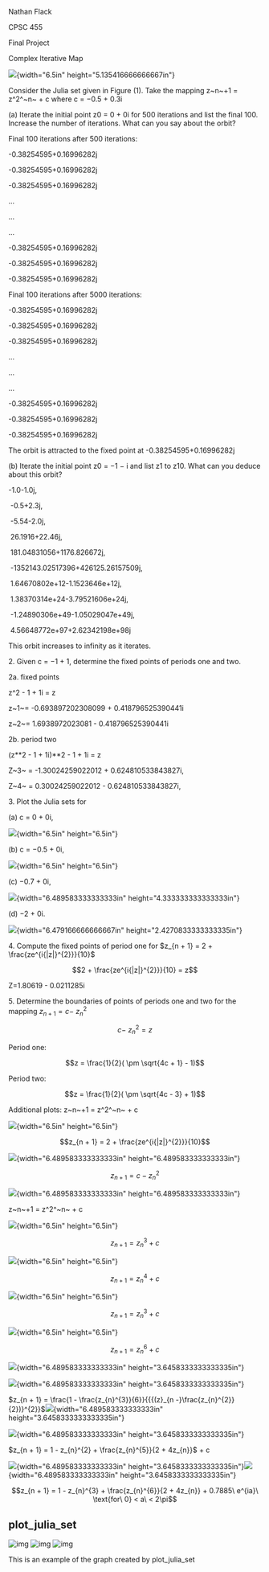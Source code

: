 Nathan Flack

CPSC 455

Final Project

Complex Iterative Map

![](./media/image1.png){width="6.5in" height="5.135416666666667in"}

Consider the Julia set given in Figure (1). Take the mapping z~n~+1 =
z^2^~n~ + c where c = −0.5 + 0.3i

\(a\) Iterate the initial point z0 = 0 + 0i for 500 iterations and list
the final 100. Increase the number of iterations. What can you say about
the orbit?

Final 100 iterations after 500 iterations:

-0.38254595+0.16996282j

-0.38254595+0.16996282j

-0.38254595+0.16996282j

...

...

...

-0.38254595+0.16996282j

-0.38254595+0.16996282j

-0.38254595+0.16996282j

Final 100 iterations after 5000 iterations:

-0.38254595+0.16996282j

-0.38254595+0.16996282j

-0.38254595+0.16996282j

...

...

...

-0.38254595+0.16996282j

-0.38254595+0.16996282j

-0.38254595+0.16996282j

The orbit is attracted to the fixed point at -0.38254595+0.16996282j

\(b\) Iterate the initial point z0 = −1 − i and list z1 to z10. What can
you deduce about this orbit?

-1.0-1.0j,

 -0.5+2.3j,

 -5.54-2.0j,

 26.1916+22.46j,

 181.04831056+1176.826672j,

 -1352143.02517396+426125.26157509j,

 1.64670802e+12-1.1523646e+12j,

 1.38370314e+24-3.79521606e+24j,

 -1.24890306e+49-1.05029047e+49j,

 4.56648772e+97+2.62342198e+98j

This orbit increases to infinity as it iterates.

2\. Given c = −1 + 1, determine the fixed points of periods one and two.

2a. fixed points

z\^2 - 1 + 1i = z

z~1~= -0.693897202308099 + 0.418796525390441i

z~2~= 1.6938972023081 - 0.418796525390441i

2b. period two

(z\*\*2 - 1 + 1i)\*\*2 - 1 + 1i = z

Z~3~ = -1.30024259022012 + 0.624810533843827i,

Z~4~ = 0.30024259022012 - 0.624810533843827i,

3\. Plot the Julia sets for

\(a\) c = 0 + 0i,

![](./media/image2.png){width="6.5in" height="6.5in"}

\(b\) c = −0.5 + 0i,

![](./media/image3.png){width="6.5in" height="6.5in"}

\(c\) −0.7 + 0i,

![](./media/image4.png){width="6.489583333333333in"
height="4.333333333333333in"}

\(d\) −2 + 0i.

![](./media/image5.png){width="6.479166666666667in"
height="2.4270833333333335in"}

4\. Compute the fixed points of period one for
$z_{n + 1} = 2 + \frac{ze^{i{|z|}^{2}}}{10}$

$$2 + \frac{ze^{i{|z|}^{2}}}{10} = z$$

Z=1.80619 - 0.0211285i

5\. Determine the boundaries of points of periods one and two for the
mapping $z_{n + 1} = c - \ z_{n}^{2}$

$$c - \ z_{n}^{2} = z$$

Period one:

$$z = \frac{1}{2}( \pm \sqrt{4c + 1} - 1)$$

Period two:

$$z = \frac{1}{2}( \pm \sqrt{4c - 3} + 1)$$

Additional plots: z~n~+1 = z^2^~n~ + c

![](./media/image6.png){width="6.5in" height="6.5in"}

$$z_{n + 1} = 2 + \frac{ze^{i{|z|}^{2}}}{10}$$

![](./media/image7.png){width="6.489583333333333in"
height="6.489583333333333in"}

$$z_{n + 1} = c - z_{n}^{2}$$

![](./media/image8.png){width="6.489583333333333in"
height="6.489583333333333in"}

z~n~+1 = z^2^~n~ + c

![](./media/image9.png){width="6.5in" height="6.5in"}

$$z_{n + 1} = z_{n}^{3} + c$$

![](./media/image10.png){width="6.5in" height="6.5in"}

$$z_{n + 1} = z_{n}^{4} + c$$

![](./media/image11.png){width="6.5in" height="6.5in"}

$$z_{n + 1} = z_{n}^{3} + c$$

![](./media/image12.png){width="6.5in" height="6.5in"}

$$z_{n + 1} = z_{n}^{6} + c$$

![](./media/image13.png){width="6.489583333333333in"
height="3.6458333333333335in"}

![](./media/image14.png){width="6.489583333333333in"
height="3.6458333333333335in"}

$z_{n + 1} = \frac{1 - \frac{z_{n}^{3}}{6}}{{{(z}_{n -}\frac{z_{n}^{2}}{2})}^{2}}$![](./media/image15.png){width="6.489583333333333in"
height="3.6458333333333335in"}

![](./media/image16.png){width="6.489583333333333in"
height="3.6458333333333335in"}

$z_{n + 1} = 1 - z_{n}^{2} + \frac{z_{n}^{5}}{2 + 4z_{n}}$ + c

![](./media/image17.png){width="6.489583333333333in"
height="3.6458333333333335in"}![](./media/image18.png){width="6.489583333333333in"
height="3.6458333333333335in"}

$$z_{n + 1} = 1 - z_{n}^{3} + \frac{z_{n}^{6}}{2 + 4z_{n}} + 0.7885\ e^{ia}\ \text{for\ 0} < a\  < 2\pi$$

## plot_julia_set
![img](https://i.imgur.com/kxPxZgB.gif)
![img](https://i.imgur.com/61PyTUJ.gif)
![img](https://i.imgur.com/uaMdww4.png)

This is an example of the graph created by plot_julia_set
